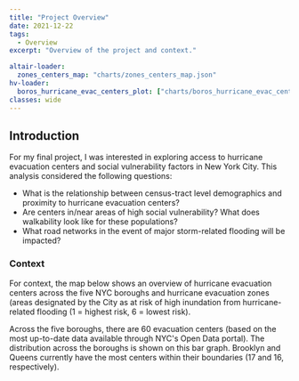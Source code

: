 ```yaml
---
title: "Project Overview"
date: 2021-12-22
tags:
  - Overview
excerpt: "Overview of the project and context."

altair-loader:
  zones_centers_map: "charts/zones_centers_map.json"
hv-loader:
  boros_hurricane_evac_centers_plot: ["charts/boros_hurricane_evac_centers_plot.html", "800", "800"] # second argument is the height
classes: wide
---
```

## Introduction
For my final project, I was interested in exploring access to hurricane evacuation centers and social vulnerability factors in New York City. This analysis
considered the following questions:
* What is the relationship between census-tract level demographics and proximity to hurricane
evacuation centers?
* Are centers in/near areas of high social vulnerability? What does walkability look like for these populations?
* What road networks in the event of major storm-related flooding will be impacted?

### Context
For context, the map below shows an overview of hurricane evacuation centers across the five NYC boroughs and hurricane evacuation zones (areas designated by the City as at risk of high inundation from hurricane-related flooding (1 = highest risk, 6 = lowest risk).
<div id="zones_centers_map"></div>

Across the five boroughs, there are 60 evacuation centers (based on the most up-to-date data available through NYC's Open Data portal). The distribution across the boroughs is shown on this bar graph. Brooklyn and Queens currently have the most centers within their boundaries (17 and 16, respectively).
<div id="boros_hurricane_evac_centers_plot"></div>


